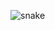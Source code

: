 ![snake](https://github.com/joseneto230/joseneto230/blob/output/github-contribution-grid-snake.svg)
